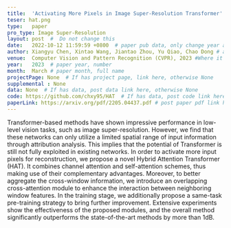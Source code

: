 ```yaml
---
title:  'Activating More Pixels in Image Super-Resolution Transformer'  #  Paper title, covered by ''
teser: hat.png
type:   paper
pro_type: Image Super-Resolution
layout: post  #  Do not change this
date:   2022-10-12 11:59:59 +0800  # paper pub data, only change year and month according to this format
author: Xiangyu Chen, Xintao Wang, Jiantao Zhou, Yu Qiao, Chao Dong # authors information
venue:  Computer Vision and Pattern Recognition (CVPR), 2023 #Where it be, ICCV and CVPR remove IEEE Conference on,
year:   2023  # paper year, number
month:  March # paper month, full name
projectPage: None  # If has project page, link here, otherwise None
supplemental : None
data: None  # If has data, post data link here, otherwise None
code: https://github.com/chxy95/HAT  # If has data, post code link here, otherwise None
paperLink: https://arxiv.org/pdf/2205.04437.pdf # post paper pdf link here
---
```


Transformer-based methods have shown impressive performance in low-level vision tasks, such as image super-resolution. However, we find that these networks can only utilize a limited spatial range of input information through attribution analysis. This implies that the potential of Transformer is still not fully exploited in existing networks. In order to activate more input pixels for reconstruction, we propose a novel Hybrid Attention Transformer (HAT). It combines channel attention and self-attention schemes, thus making use of their complementary advantages. Moreover, to better aggregate the cross-window information, we introduce an overlapping cross-attention module to enhance the interaction between neighboring window features. In the training stage, we additionally propose a same-task pre-training strategy to bring further improvement. Extensive experiments show the effectiveness of the proposed modules, and the overall method significantly outperforms the state-of-the-art methods by more than 1dB.
